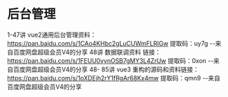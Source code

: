# 后台管理


1-47讲 vue2通用后台管理资料：https://pan.baidu.com/s/1CAo4KHbc2gLuCUWmFLRIGw 
提取码：uy7g 
--来自百度网盘超级会员V4的分享 
48讲 数据联调资料
链接：https://pan.baidu.com/s/1FEUU0vynOSB7gMY3L4ZrUw 
提取码：0xon 
--来自百度网盘超级会员V4的分享
48- 85讲  vue3 重构的源码和资料链接：https://pan.baidu.com/s/1oXDEjh2rY1fRgAr68Kx4mw 
提取码：qmn9 
--来自百度网盘超级会员V4的分享       